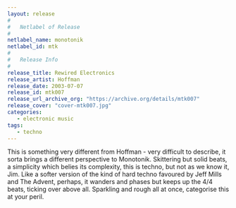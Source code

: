 ```yaml
---
layout: release
#
#   Netlabel of Release
#
netlabel_name: monotonik
netlabel_id: mtk
#
#   Release Info
#
release_title: Rewired Electronics
release_artist: Hoffman
release_date: 2003-07-07
release_id: mtk007
release_url_archive_org: "https://archive.org/details/mtk007"
release_cover: "cover-mtk007.jpg"
categories:
   - electronic music
tags:
   - techno
---
```

This is something very different from Hoffman - very difficult to describe, it sorta brings a different perspective to Monotonik. Skittering but solid beats, a simplicity which belies its complexity, this is techno, but not as we know it, Jim. Like a softer version of the kind of hard techno favoured by Jeff Mills and The Advent, perhaps, it wanders and phases but keeps up the 4/4 beats, ticking over above all. Sparkling and rough all at once, categorise this at your peril.
